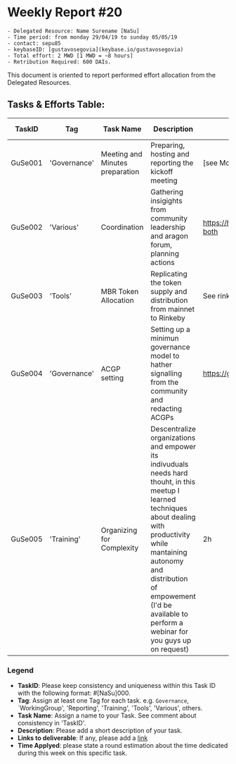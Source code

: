# Weekly Report #20

```
- Delegated Resource: Name Surename [NaSu]
- Time period: from monday 29/04/19 to sunday 05/05/19
- contact: sepu85
- keybaseID: [gustavosegovia](keybase.io/gustavosegovia)
- Total effort: 2 MWD [1 MWD = ~8 hours]
- Retribution Required: 600 DAIs.
```

This document is oriented to report performed effort allocation from the Delegated Resources.  

## Tasks & Efforts Table:

| TaskID | Tag | Task Name | Description | Links to deliverable | Time applied |  
|---|---|---|---|---|---|
| GuSe001  | 'Governance' | Meeting and Minutes preparation | Preparing, hosting and reporting the kickoff meeting | [see Mom repository] | 3h |
| GuSe002 | 'Various' | Coordination | Gathering insigights from community leadership and aragon forum, planning actions | https://hackmd.io/PaYisxleTfmc_bHtXRM70w?both | 8h |
| GuSe003 | 'Tools' | MBR Token Allocation | Replicating the token supply and distribution from mainnet to Rinkeby | See rinkebyDAO | 1h |
| GuSe004 | 'Governance' | ACGP setting | Setting up a minimun governance model to hather signalling from the community and redacting ACGPs | https://github.com/aragoncoop/ACGP | 3h |
| GuSe005 | 'Training' | Organizing for Complexity | Descentralize organizations and empower its indivuduals needs hard thouht, in this meetup I learned techniques about dealing with productivity while mantaining autonomy and distribution of empowement (I'd be available to perform a webinar for you guys up on request) | 2h |


### Legend
- **TaskID**: Please keep consistency and uniqueness within this Task ID with the following format: #[NaSu]000. 
- **Tag**: Assign at least one Tag for each task. e.g. `Governance`, `WorkingGroup', 'Reporting', 'Training', 'Tools', 'Various', others.
- **Task Name**: Assign a name to your Task. See comment about consistency in 'TaskID'.
- **Description**: Please add a short description of your task.
- **Links to deliverable**: If any, please add a [link](#linkurl)
- **Time Applyed**: please state a round estimation about the time dedicated during this week on this specific task.
